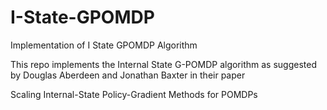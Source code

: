 # I-State-GPOMDP
Implementation of I State GPOMDP Algorithm 

This repo implements the Internal State G-POMDP algorithm as suggested by Douglas Aberdeen and Jonathan Baxter in their paper 

Scaling Internal-State Policy-Gradient Methods for POMDPs
 
